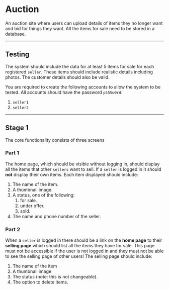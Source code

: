 # Auction

An auction site where users can upload details of items they no longer want and bid for things they want. All the items for sale need to be stored in a database.

---

## Testing

The system should include the data for at least 5 items for sale for each registered `seller`. These items should include realistic details including photos. The customer details should also be valid.

You are required to create the following accounts to allow the system to be tested. All accounts should have the password `p455w0rd`:

1. `seller1`
2. `seller2`

---

## Stage 1

The core functionality consists of three screens

### Part 1

The home page, which should be visible without logging in, should display all the items that other `sellers` want to sell. If a `seller` is logged in it should **not** display their own items. Each item displayed should include:

1. The name of the item.
2. A thumbnail image.
3. A status, one of the following:
    1. for sale.
    2. under offer.
    3. sold.
4. The name and phone number of the seller.

### Part 2

When a `seller` is logged in there should be a link on the **home page** to their **selling page** which should list all the items they have for sale. This page must not be accessible if the user is not logged in and they must not be able to see the selling page of other users! The selling page should include:

1. The name of the item
2. A thumbnail image
3. The status (note: this is not changeable).
4. The option to delete items.